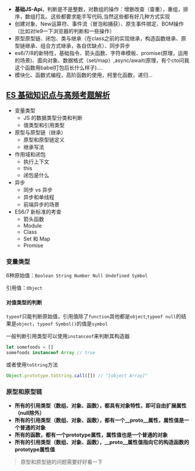 - **基础JS-Api**，判断是不是整数，对数组的操作：增删改查（查重），重组，排序，数组打乱、这些都要求能手写代码,当然这些都有好几种方式实现
- 创建对象、New运算符、事件流（冒泡和捕获）、原生事件绑定、BOM操作（比如对Ie9一下浏览器的判断和一些操作）
- 原型原型链、闭包、类与继承（在class之前的实现继承，构造函数继承、原型链继承、组合方式继承，各自优缺点）、同步异步
- es6/7/8的新特性，基础指令、箭头函数、字符串模板、promise(原理，运用的场景)、面向对象、数据格式（set/map）,async/await(原理，有个cto问我这个函数用babel打包后长什么样子)....
- 模块化、函数式编程，高阶函数的使用，柯里化函数，递归...

## [ES 基础知识点与高频考题解析](https://sunlei4076.gitbooks.io/web/content/Web%20前端面试指南与高频考题解析/1一面%201：ES%20基础知识点与高频考题解析.html)

- 变量类型
  - JS 的数据类型分类和判断
  - 值类型和引用类型
- 原型与原型链（继承）
  - 原型和原型链定义
  - 继承写法
- 作用域和闭包
  - 执行上下文
  - this
  - 闭包是什么
- 异步
  - 同步 vs 异步
  - 异步和单线程
  - 前端异步的场景
- ES6/7 新标准的考查
  - 箭头函数
  - Module
  - Class
  - Set 和 Map
  - Promise

### 变量类型

6种原始值：`Boolean String Number Null Undefined Symbol`

引用值：`Object`

#### 对值类型的判断

`typeof`只能判断原始值，引用值除了`function`其他都是`object`,`typeof null`的结果是`object`，`typeof Symbol()`的值是`symbol`

一般判断引用类型可以使用`instanceof`来判断其构造器

```js
let somefoods = []
somefoods instanceof Array // true
```

或者使用`toString`方法

```js
Object.prototype.toString.call([]) // "[object Array]"
```

### 原型和原型链

- **所有的引用类型（数组、对象、函数），都具有对象特性，即可自由扩展属性（null除外）**
- **所有的引用类型（数组、对象、函数），都有一个__proto__属性，属性值是一个普通的对象**
- **所有的函数，都有一个prototype属性，属性值也是一个普通的对象**
- **所有的引用类型（数组、对象、函数），__proto__属性值指向它的构造函数的prototype属性值**

>  原型和原型链的问题需要好好看一下

